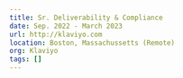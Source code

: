 ```yaml
---
title: Sr. Deliverability & Compliance
date: Sep. 2022 - March 2023
url: http://klaviyo.com
location: Boston, Massachussetts (Remote)
org: Klaviyo
tags: []
---
```


